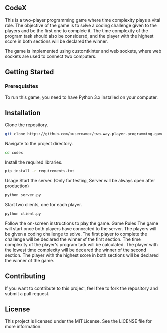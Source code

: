 ## CodeX

This is a two-player programming game where time complexity plays a vital role. The objective of the game is to solve a coding challenge given to the players and be the first one to complete it. The time complexity of the program task should also be considered, and the player with the highest score in both sections will be declared the winner.

The game is implemented using customtkinter and web sockets, where web sockets are used to connect two computers.

## Getting Started
### Prerequisites
To run this game, you need to have Python 3.x installed on your computer.

## Installation

Clone the repository.

```bash
git clone https://github.com/<username>/two-way-player-programming-game.git
```

Navigate to the project directory.

```bash
cd codex
```
Install the required libraries.

```bash
pip install -r requirements.txt
```
Usage
Start the server. (Only for testing, Server will be always open after production)
```bash
python server.py
```
Start two clients, one for each player.
```bash
python client.py
```


Follow the on-screen instructions to play the game.
Game Rules
The game will start once both players have connected to the server.
The players will be given a coding challenge to solve.
The first player to complete the challenge will be declared the winner of the first section.
The time complexity of the player's program task will be calculated.
The player with the lowest time complexity will be declared the winner of the second section.
The player with the highest score in both sections will be declared the winner of the game.

## Contributing
If you want to contribute to this project, feel free to fork the repository and submit a pull request.

## License
This project is licensed under the MIT License. See the LICENSE file for more information.
